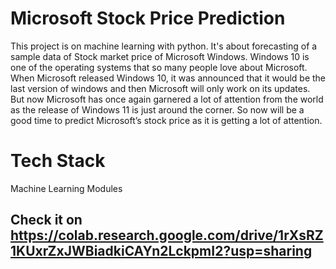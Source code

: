 # Microsoft Stock Price Prediction

This project is on machine learning with python. It's about forecasting of a sample data of Stock market price of Microsoft Windows. Windows 10 is one of the operating systems that so many people love about Microsoft. When Microsoft released Windows 10, it was announced that it would be the last version of windows and then Microsoft will only work on its updates. But now Microsoft has once again garnered a lot of attention from the world as the release of Windows 11 is just around the corner. So now will be a good time to predict Microsoft’s stock price as it is getting a lot of attention.

# Tech Stack
Machine Learning Modules



## Check it on https://colab.research.google.com/drive/1rXsRZ1KUxrZxJWBiadkiCAYn2LckpmI2?usp=sharing



